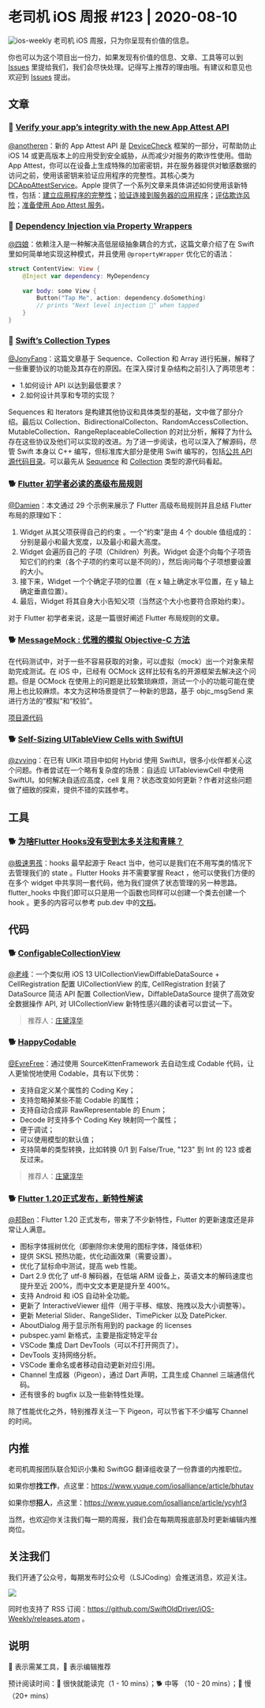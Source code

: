 # 老司机 iOS 周报 #123 | 2020-08-10

![ios-weekly](https://github.com/SwiftOldDriver/iOS-Weekly/blob/master/assets/ios-weekly.png?raw=true)
老司机 iOS 周报，只为你呈现有价值的信息。

你也可以为这个项目出一份力，如果发现有价值的信息、文章、工具等可以到 [Issues](https://github.com/SwiftOldDriver/iOS-Weekly/issues) 里提给我们，我们会尽快处理。记得写上推荐的理由哦。有建议和意见也欢迎到 [Issues](https://github.com/SwiftOldDriver/iOS-Weekly/issues) 提出。

## 文章

### 🐢 [Verify your app’s integrity with the new App Attest API](https://developer.apple.com/news/?id=2sngpulc)
[@anotheren](https://github.com/anotheren)：新的 App Attest API 是 [DeviceCheck](https://developer.apple.com/documentation/devicecheck) 框架的一部分，可帮助防止 iOS 14 或更高版本上的应用受到安全威胁，从而减少对服务的欺诈性使用。借助 App Attest，你可以在设备上生成特殊的加密密钥，并在服务器提供对敏感数据的访问之前，使用该密钥来验证应用程序的完整性。其核心类为 [DCAppAttestService](https://developer.apple.com/documentation/devicecheck/dcappattestservice)。Apple 提供了一个系列文章来具体讲述如何使用该新特性，包括：[建立应用程序的完整性](https://developer.apple.com/documentation/devicecheck/establishing_your_app_s_integrity)；[验证连接到服务器的应用程序](https://developer.apple.com/documentation/devicecheck/validating_apps_that_connect_to_your_server)；[评估欺诈风险](https://developer.apple.com/documentation/devicecheck/assessing_fraud_risk)；[准备使用 App Attest 服务](https://developer.apple.com/documentation/devicecheck/preparing_to_use_the_app_attest_service)。

### 🐎 [Dependency Injection via Property Wrappers](https://www.kiloloco.com/articles/004-dependency-injection-via-property-wrappers/)

[@四娘](https://kemchenj.github.io/)：依赖注入是一种解决高低层级抽象耦合的方式，这篇文章介绍了在 Swift 里如何简单地实现这种模式，并且使用 `@propertyWrapper` 优化它的语法：

```swift
struct ContentView: View {
    @Inject var dependency: MyDependency
    
    var body: some View {
        Button("Tap Me", action: dependency.doSomething)
        // prints "Next level injection 💉" when tapped
    }
}
```

### 🐢 [Swiftʼs Collection Types](https://harshil.net/blog/swift-sequence-collection-array)

[@JonyFang](https://github.com/JonyFang)：这篇文章基于 Sequence、Collection 和 Array 进行拓展，解释了一些重要协议的功能及其存在的原因。在深入探讨复杂结构之前引入了两项思考：
- 1.如何设计 API 以达到最低要求？
- 2.如何设计共享和专项的实现？

Sequences 和 Iterators 是构建其他协议和具体类型的基础，文中做了部分介绍。最后以 Collection、BidirectionalCollecton、RandomAccessCollection、MutableCollection、RangeReplaceableCollection 的对比分析，解释了为什么存在这些协议及他们可以实现的改进。为了进一步阅读，也可以深入了解源码，尽管 Swift 本身以 C++ 编写，但标准库大部分是使用 Swift 编写的，包括[公共 API 源代码目录](http://github.com/apple/swift/blob/master/stdlib/public/core)。可以最先从 [Sequence](http://github.com/apple/swift/blob/master/stdlib/public/core/Sequence.swift) 和 [Collection](http://github.com/apple/swift/blob/master/stdlib/public/core/Collection.swift) 类型的源代码看起。

### 🐕 [Flutter 初学者必读的高级布局规则](https://mp.weixin.qq.com/s/t5R112IIQUc9SXwWeAgsoA)

[@Damien](https://github.com/ZengyiMa)：本文通过 29 个示例来展示了 Flutter 高级布局规则并且总结 Flutter 布局的原理如下：

1. Widget 从其父项获得自己的约束 。一个“约束”是由 4 个 double 值组成的：分别是最小和最大宽度，以及最小和最大高度。
2. Widget 会遍历自己的 子项（Children）列表。Widget 会逐个向每个子项告知它们的约束（各个子项的约束可以是不同的），然后询问每个子项想要设置的大小。
3. 接下来，Widget 一个个确定子项的位置（在 x 轴上确定水平位置，在 y 轴上确定垂直位置）。
4. 最后，Widget 将其自身大小告知父项（当然这个大小也要符合原始约束）。

对于 Flutter 初学者来说，这是一篇很好阐述 Flutter 布局规则的文章。

### 🐕 [MessageMock : 优雅的模拟 Objective-C 方法](https://mp.weixin.qq.com/s/jm2QvYqnvFCPcRPocpj9ZQ)

在代码测试中，对于一些不容易获取的对象，可以虚拟（mock）出一个对象来帮助完成测试。在 iOS 中，已经有 OCMock 这样比较有名的开源框架去解决这个问题。但是 OCMock 在使用上的问题是比较繁琐麻烦，测试一个小的功能可能在使用上也比较麻烦。本文为这种场景提供了一种新的思路，基于 objc_msgSend 来进行方法的“模拟”和“校验”。

[项目源代码](https://github.com/indulgeIn/MessageMock)

### 🐕 [Self-Sizing UITableView Cells with SwiftUI](https://noahgilmore.com/blog/swiftui-self-sizing-cells/)
[@zvving](https://github.com/zvving)：在已有 UIKit 项目中如何 Hybrid 使用 SwiftUI，很多小伙伴都关心这个问题。作者尝试在一个略有复杂度的场景：自适应 UITableviewCell 中使用 SwiftUI。如何解决自适应高度，cell 复用？状态改变如何更新？作者对这些问题做了细致的探索，提供不错的实践参考。

## 工具

### 🐕 [为啥Flutter Hooks没有受到太多关注和青睐？](https://mp.weixin.qq.com/s/L96a8Jc_HAzPdk4VYJ1Q3g)

[@极速男孩](https://github.com/ztlyyznf001)：hooks 最早起源于 React 当中，他可以是我们在不用写类的情况下去管理我们的 state 。Flutter Hooks 并不需要掌握 React ，他可以使我们方便的在多个 widget 中共享同一套代码，他为我们提供了状态管理的另一种思路。flutter_hooks 中我们即可以只是用一个函数也同样可以创建一个类去创建一个 hook 。更多的内容可以参考 pub.dev 中的[文档](https://pub.dev/packages/flutter_hooks)。


## 代码

### 🐕 [ConfigableCollectionView](https://github.com/miku1958/ConfigableCollectionView)

[@老峰](https://github.com/gesantung)：一个类似用 iOS 13 UICollectionViewDiffableDataSource + CellRegistration 配置 UICollectionView 的库, CellRegistration 封装了 DataSource 简洁 API 配置 CollectionView，DiffableDataSource 提供了高效安全数据操作 API, 对 UICollectionView 新特性感兴趣的读者可以尝试一下。

>推荐人：[庄黛淳华](https://weibo.com/augcommaaugust)

### 🐕 [HappyCodable](https://github.com/miku1958/HappyCodable)

[@EyreFree](https://github.com/EyreFree)：通过使用 SourceKittenFramework 去自动生成 Codable 代码，让人更愉悦地使用 Codable，具有以下优势：

- 支持自定义某个属性的 Coding Key；
- 支持忽略掉某些不能 Codable 的属性；
- 支持自动合成非 RawRepresentable 的 Enum；
- Decode 时支持多个 Coding Key 映射同一个属性；
- 便于调试；
- 可以使用模型的默认值；
- 支持简单的类型转换，比如转换 0/1 到 False/True, "123" 到 Int 的 123 或者反过来。

>推荐人：[庄黛淳华](https://weibo.com/augcommaaugust)

### 🐕 [Flutter 1.20正式发布，新特性解读](https://mp.weixin.qq.com/s/Ua-463pSzEUiwl4WZMW5bw)

[@邦Ben](https://linwenbang.weibo.com)：Flutter 1.20 正式发布，带来了不少新特性，Flutter 的更新速度还是非常让人满意。

- 图标字体摇树优化（即删除你未使用的图标字体，降低体积）
- 提供 SKSL 预热功能，优化动画效果（需要设置）。
- 优化了鼠标命中测试，提高 web 性能。
- Dart 2.9 优化了 utf-8 解码器，在低端 ARM 设备上，英语文本的解码速度也提升至近 200%，而中文文本更是提升至 400%。
- 支持 Android 和 iOS 自动补全功能。
- 更新了 InteractiveViewer 组件（用于平移、缩放、拖拽以及大小调整等）。
- 更新 Meterial Slider、RangeSlider、TimePicker 以及 DatePicker.
- AboutDialog 用于显示所有用到的 package 的 licenses
- pubspec.yaml 新格式，主要是指定特定平台
- VSCode 集成 Dart DevTools（可以不打开网页了）。
- DevTools 支持网络分析。
- VSCode 重命名或者移动自动更新对应引用。
- Channel 生成器（Pigeon），通过 Dart 声明，工具生成 Channel 三端通信代码。
- 还有很多的 bugfix 以及一些新特性处理。

除了性能优化之外，特别推荐关注一下 Pigeon，可以节省下不少编写 Channel 的时间。


## 内推

老司机周报团队联合知识小集和 SwiftGG 翻译组收录了一份靠谱的内推职位。

如果你想**找工作**，点这里：https://www.yuque.com/iosalliance/article/bhutav

如果你想**招人**，点这里：https://www.yuque.com/iosalliance/article/ycyhf3

当然，也欢迎你关注我们每一期的周报，我们会在每期周报底部及时更新编辑内推岗位。

## 关注我们

我们开通了公众号，每期发布时公众号（LSJCoding）会推送消息，欢迎关注。

![](https://github.com/SwiftOldDriver/iOS-Weekly/blob/master/assets/qrcode_for_wechat.jpg?raw=true)

同时也支持了 RSS 订阅：https://github.com/SwiftOldDriver/iOS-Weekly/releases.atom 。

## 说明

🚧 表示需某工具，🌟 表示编辑推荐

预计阅读时间：🐎 很快就能读完（1 - 10 mins）；🐕 中等 （10 - 20 mins）；🐢 慢（20+ mins）
